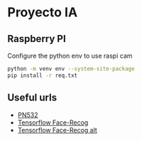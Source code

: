 # Proyecto IA

## Raspberry PI
Configure the python env to use raspi cam

```bash
python -m venv env --system-site-package
pip install -r req.txt
```

## Useful urls
- [PN532](https://pypi.org/project/pn532pi/)
- [Tensorflow Face-Recog](https://www.width.ai/post/tensorflow-facial-recognition)
- [Tensorflow Face-Recog alt](https://www.codemag.com/Article/2205081/Implementing-Face-Recognition-Using-Deep-Learning-and-Support-Vector-Machines)
